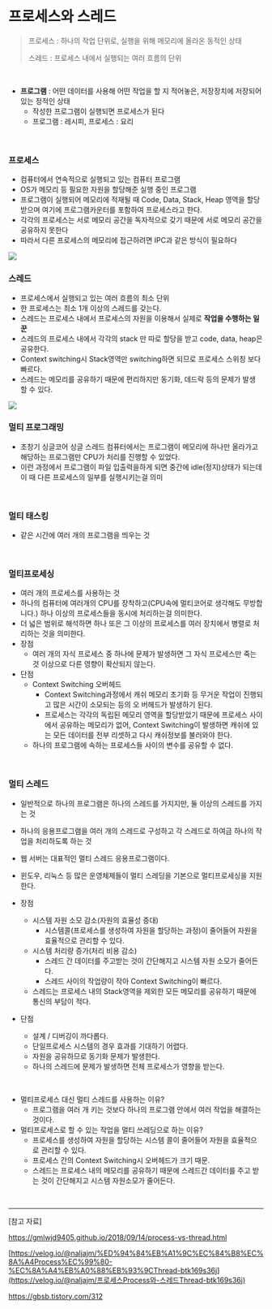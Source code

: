 # 프로세스와 스레드

> 프로세스 : 하나의 작업 단위로, 실행을 위해 메모리에 올라온 동적인 상태
>
> 스레드 : 프로세스 내에서 실행되는 여러 흐름의 단위

<br/>

* **프로그램** : 어떤 데이터를 사용해 어떤 작업을 할 지 적어놓은, 저장장치에 저장되어 있는 정적인 상태
  * 작성한 프로그램이 실행되면 프로세스가 된다 
  * 프로그램 : 레시피, 프로세스 : 요리

<br/>

### 프로세스

* 컴퓨터에서 연속적으로 실행되고 있는 컴퓨터 프로그램
* OS가 메모리 등 필요한 자원을 할당해준 실행 중인 프로그램
* 프로그램이 실행되어 메모리에 적재될 때 Code, Data, Stack, Heap 영역을 할당받으며 여기에 프로그램카운터를 포함하여 프로세스라고 한다.
* 각각의 프로세스는 서로 메모리 공간을 독자적으로 갖기 때문에 서로 메모리 공간을 공유하지 못한다
* 따라서 다른 프로세스의 메모리에 접근하려면 IPC과 같은 방식이 필요하다

<img src="https://media.vlpt.us/post-images/naljajm/fee95b30-e36c-11e9-95f8-879c9879902a/01.png">

<br/>

### 스레드

* 프로세스에서 실행되고 있는 여러 흐름의 최소 단위
* 한 프로세스는 최소 1개 이상의 스레드를 갖는다.
* 스레드는 프로세스 내에서 프로세스의 자원을 이용해서 실제로 **작업을 수행하는 일꾼**
* 스레드의 프로세스 내에서 각각의 stack 만 따로 할당을 받고 code, data, heap은 공유한다.
* Context switching시 Stack영역만 switching하면 되므로 프로세스 스위칭 보다 빠르다.
* 스레드는 메모리를 공유하기 때문에 편리하지만 동기화, 데드락 등의 문제가 발생 할 수 있다. 

<img src="https://media.vlpt.us/post-images/naljajm/0f17f700-e36d-11e9-95f8-879c9879902a/03.png"/>

<br/>

### 멀티 프로그래밍

* 초창기 싱글코어 싱글 스레드 컴퓨터에서는 프로그램이 메모리에 하나만 올라가고 해당하는 프로그램만 CPU가 처리를 진행할 수 있었다.
* 이런 과정에서 프로그램이 파일 입출력을하게 되면 중간에 idle(정지)상태가 되는데 이 때 다른 프로세스의 일부를 실행시키는걸 의미

<br/>

### 멀티 태스킹

* 같은 시간에 여러 개의 프로그램을 띄우는 것

<br/>

### 멀티프로세싱

* 여러 개의 프로세스를 사용하는 것
* 하나의 컴퓨터에 여러개의 CPU를 장착하고(CPU속에 멀티코어로 생각해도 무방합니다.) 하나 이상의 프로세스들을 동시에 처리하는걸 의미한다.
* 더 넓은 범위로 해석하면 하나 또은 그 이상의 프로세스를 여러 장치에서 병렬로 처리하는 것을 의미한다.
* 장점
  - 여러 개의 자식 프로세스 중 하나에 문제가 발생하면 그 자식 프로세스만 죽는 것 이상으로 다른 영향이 확산되지 않는다.
* 단점
  - Context Switching 오버헤드
    - Context Switching과정에서 캐쉬 메모리 초기화 등 무거운 작업이 진행되고 많은 시간이 소모되는 등의 오 버헤드가 발생하기 된다.
    - 프로세스는 각각의 독립된 메모리 영역을 할당받았기 때문에 프로세스 사이에서 공유하는 메모리가 없어, Context Switching이 발생하면 캐쉬에 있는 모든 데이터를 전부 리셋하고 다시 캐쉬정보를 불러와야 한다.
  - 하나의 프로그램에 속하는 프로세스들 사이의 변수를 공유할 수 없다.

<br/>

### 멀티 스레드

* 일반적으로 하나의 프로그램은 하나의 스레드를 가지지만, 둘 이상의 스레드를 가지는 것

* 하나의 응용프로그램을 여러 개의 스레드로 구성하고 각 스레드로 하여금 하나의 작업을 처리하도록 하는 것

* 웹 서버는 대표적인 멀티 스레드 응용프로그램이다.

* 윈도우, 리눅스 등 많은 운영체제들이 멀티 스레딩을 기본으로 멀티프로세싱을 지원한다.

* 장점

  * 시스템 자원 소모 감소(자원의 효율성 증대)
    * 시스템콜(프로세스를 생성하여 자원을 할당하는 과정)이 줄어들어 자원을 효율적으로 관리할 수 있다.

  - 시스템 처리량 증가(처리 비용 감소)
    - 스레드 간 데이터를 주고받는 것이 간단해지고 시스템 자원 소모가 줄어든다.
    - 스레드 사이의 작업량이 작아 Context Switching이 빠르다.
  - 스레드는 프로세스 내의 Stack영역을 제외한 모든 메모리를 공유하기 때문에 통신의 부담이 적다.

* 단점

  - 설계 / 디버깅이 까다롭다.
  - 단일프로세스 시스템의 경우 효과를 기대하기 어렵다.
  - 자원을 공유하므로 동기화 문제가 발생한다.
  - 하나의 스레드에 문제가 발생하면 전체 프로세스가 영향을 받는다.

<br/>

- 멀티프로세스 대신 멀티 스레드를 사용하는 이유?
  - 프로그램을 여러 개 키는 것보다 하나의 프로그램 안에서 여러 작업을 해결하는 것이다.
- 멀티프로세스로 할 수 있는 작업을 멀티 쓰레딩으로 하는 이유?
  - 프로세스를 생성하여 자원을 할당하는 시스템 콜이 줄어들어 자원을 효율적으로 관리할 수 있다.
  - 프로세스 간의 Context Switching시 오버헤드가 크기 때문.
  - 스레드는 프로세스 내의 메모리를 공유하기 때문에 스레드간 데이터를 주고 받는 것이 간단해지고 시스템 자원소모가 줄어든다.

<br/>

------

[참고 자료]

https://gmlwjd9405.github.io/2018/09/14/process-vs-thread.html

[https://velog.io/@naljajm/%ED%94%84%EB%A1%9C%EC%84%B8%EC%8A%A4Process%EC%99%80-%EC%8A%A4%EB%A0%88%EB%93%9CThread-btk169s36j](https://velog.io/@naljajm/프로세스Process와-스레드Thread-btk169s36j)

https://gbsb.tistory.com/312